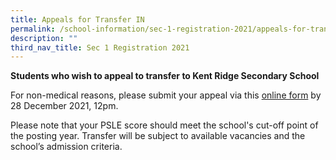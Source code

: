```yaml
---
title: Appeals for Transfer IN
permalink: /school-information/sec-1-registration-2021/appeals-for-transfer-in/
description: ""
third_nav_title: Sec 1 Registration 2021
---
```

**Students who wish to appeal to transfer to Kent Ridge Secondary School**

For non-medical reasons, please submit your appeal via this [online form](https://go.gov.sg/krss2021sec1-appeal) by 28 December 2021, 12pm.

Please note that your PSLE score should meet the school's cut-off point of the posting year. Transfer will be subject to available vacancies and the school’s admission criteria.